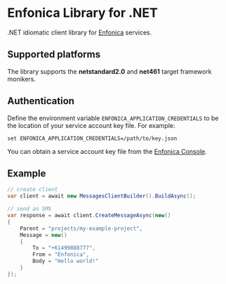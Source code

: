 # Enfonica Library for .NET

.NET idiomatic client library for [Enfonica](https://enfonica.com/) services.

## Supported platforms

The library supports the **netstandard2.0** and **net461** target framework monikers.

## Authentication

Define the environment variable `ENFONICA_APPLICATION_CREDENTIALS` to be the location of your service account key file. For example:

```
set ENFONICA_APPLICATION_CREDENTIALS=/path/to/key.json
```

You can obtain a service account key file from the [Enfonica Console](https://console.enfonica.com/).

## Example

```cs
// create client
var client = await new MessagesClientBuilder().BuildAsync();

// send an SMS
var response = await client.CreateMessageAsync(new()
{
    Parent = "projects/my-example-project",
    Message = new()
    {
        To = "+61499888777",
        From = "Enfonica",
        Body = "Hello world!"
    }
});
```